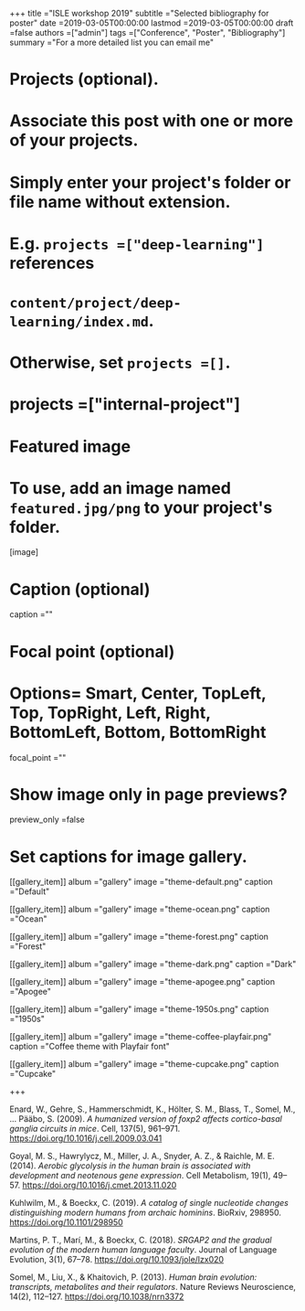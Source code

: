 
+++
title ="ISLE workshop 2019"
subtitle ="Selected bibliography for poster"
date =2019-03-05T00:00:00
lastmod =2019-03-05T00:00:00
draft =false
authors =["admin"]
tags =["Conference", "Poster", "Bibliography"]
summary ="For a more detailed list you can email me"

# Projects (optional).
#   Associate this post with one or more of your projects.
#   Simply enter your project's folder or file name without extension.
#   E.g. `projects =["deep-learning"]` references 
#   `content/project/deep-learning/index.md`.
#   Otherwise, set `projects =[]`.
# projects =["internal-project"]

# Featured image
# To use, add an image named `featured.jpg/png` to your project's folder. 
[image]
  # Caption (optional)
  caption =""

  # Focal point (optional)
  # Options= Smart, Center, TopLeft, Top, TopRight, Left, Right, BottomLeft, Bottom, BottomRight
  focal_point =""

  # Show image only in page previews?
  preview_only =false

# Set captions for image gallery.

[[gallery_item]]
album ="gallery"
image ="theme-default.png"
caption ="Default"

[[gallery_item]]
album ="gallery"
image ="theme-ocean.png"
caption ="Ocean"

[[gallery_item]]
album ="gallery"
image ="theme-forest.png"
caption ="Forest"

[[gallery_item]]
album ="gallery"
image ="theme-dark.png"
caption ="Dark"

[[gallery_item]]
album ="gallery"
image ="theme-apogee.png"
caption ="Apogee"

[[gallery_item]]
album ="gallery"
image ="theme-1950s.png"
caption ="1950s"

[[gallery_item]]
album ="gallery"
image ="theme-coffee-playfair.png"
caption ="Coffee theme with Playfair font"

[[gallery_item]]
album ="gallery"
image ="theme-cupcake.png"
caption ="Cupcake"


+++

Enard, W., Gehre, S., Hammerschmidt, K., Hölter, S. M., Blass, T., Somel, M., … Pääbo, S. (2009). *A humanized version of foxp2 affects cortico-basal ganglia circuits in mice*. Cell, 137(5), 961–971. https://doi.org/10.1016/j.cell.2009.03.041

Goyal, M. S., Hawrylycz, M., Miller, J. A., Snyder, A. Z., & Raichle, M. E. (2014). *Aerobic glycolysis in the human brain is associated with development and neotenous gene expression*. Cell Metabolism, 19(1), 49–57. https://doi.org/10.1016/j.cmet.2013.11.020

Kuhlwilm, M., & Boeckx, C. (2019). *A catalog of single nucleotide changes distinguishing modern humans from archaic hominins*. BioRxiv, 298950. https://doi.org/10.1101/298950

Martins, P. T., Marí, M., & Boeckx, C. (2018). *SRGAP2 and the gradual evolution of the modern human language faculty*. Journal of Language Evolution, 3(1), 67–78. https://doi.org/10.1093/jole/lzx020

Somel, M., Liu, X., & Khaitovich, P. (2013). *Human brain evolution: transcripts, metabolites and their regulators*. Nature Reviews Neuroscience, 14(2), 112–127. https://doi.org/10.1038/nrn3372
